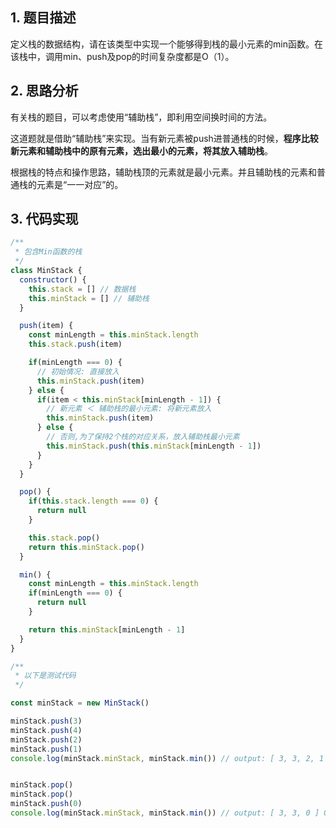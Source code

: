 ## 1. 题目描述

定义栈的数据结构，请在该类型中实现一个能够得到栈的最小元素的min函数。在该栈中，调用min、push及pop的时间复杂度都是O（1）。

## 2. 思路分析

有关栈的题目，可以考虑使用“辅助栈”，即利用空间换时间的方法。

这道题就是借助“辅助栈”来实现。当有新元素被push进普通栈的时候，**程序比较新元素和辅助栈中的原有元素，选出最小的元素，将其放入辅助栈**。

根据栈的特点和操作思路，辅助栈顶的元素就是最小元素。并且辅助栈的元素和普通栈的元素是“一一对应”的。

## 3. 代码实现 

```javascript
/**
 * 包含Min函数的栈
 */
class MinStack {
  constructor() {
    this.stack = [] // 数据栈
    this.minStack = [] // 辅助栈
  }

  push(item) {
    const minLength = this.minStack.length
    this.stack.push(item)

    if(minLength === 0) { 
      // 初始情况: 直接放入
      this.minStack.push(item)
    } else {
      if(item < this.minStack[minLength - 1]) {
        // 新元素 ＜ 辅助栈的最小元素: 将新元素放入
        this.minStack.push(item)
      } else {
        // 否则,为了保持2个栈的对应关系，放入辅助栈最小元素
        this.minStack.push(this.minStack[minLength - 1])
      }
    }
  }

  pop() {
    if(this.stack.length === 0) {
      return null
    }

    this.stack.pop()
    return this.minStack.pop()
  }

  min() {
    const minLength = this.minStack.length
    if(minLength === 0) {
      return null
    }

    return this.minStack[minLength - 1]
  }
}

/**
 * 以下是测试代码
 */

const minStack = new MinStack()

minStack.push(3)
minStack.push(4)
minStack.push(2)
minStack.push(1)
console.log(minStack.minStack, minStack.min()) // output: [ 3, 3, 2, 1 ] 1


minStack.pop()
minStack.pop()
minStack.push(0)
console.log(minStack.minStack, minStack.min()) // output: [ 3, 3, 0 ] 0
```
